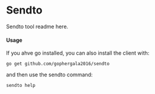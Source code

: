# Sendto

Sendto tool readme here.




#### Usage

If you ahve go installed, you can also install the client with:

`go get github.com/gophergala2016/sendto`

and then use the sendto command:

`sendto help` 